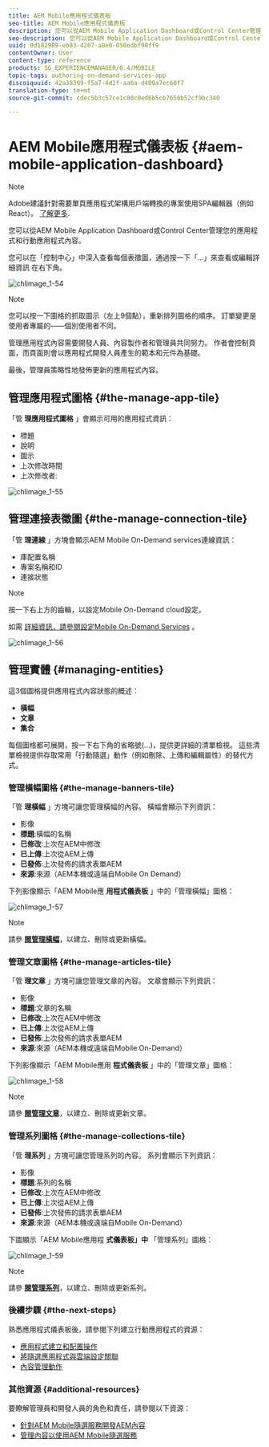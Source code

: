 ```yaml
---
title: AEM Mobile應用程式儀表板
seo-title: AEM Mobile應用程式儀表板
description: 您可以從AEM Mobile Application Dashboard或Control Center管理您的應用程式和行動應用程式內容。 請依照本頁進一步瞭解。
seo-description: 您可以從AEM Mobile Application Dashboard或Control Center管理您的應用程式和行動應用程式內容。 請依照本頁進一步瞭解。
uuid: 0d182989-eb83-4207-a8e0-050edbf98ff9
contentOwner: User
content-type: reference
products: SG_EXPERIENCEMANAGER/6.4/MOBILE
topic-tags: authoring-on-demand-services-app
discoiquuid: 42a38399-f5a7-4d2f-aa6a-d409a7ec60f7
translation-type: tm+mt
source-git-commit: cdec5b3c57ce1c80c0ed6b5cb7650b52cf9bc340

---
```



# AEM Mobile應用程式儀表板 {#aem-mobile-application-dashboard}

>[!NOTE]
>
>Adobe建議針對需要單頁應用程式架構用戶端轉換的專案使用SPA編輯器（例如React）。 [了解更多](/help/sites-developing/spa-overview.md).

您可以從AEM Mobile Application Dashboard或Control Center管理您的應用程式和行動應用程式內容。

您可以在「控制中心」中深入查看每個表徵圖，通過按一下「...」來查看或編輯詳細資訊 在右下角。

![chlimage_1-54](assets/chlimage_1-54.png)

>[!NOTE]
>
>您可以按一下圖格的抓取圖示（左上9個點），重新排列圖格的順序。 訂單變更是使用者專屬的——個別使用者不同。

管理應用程式內容需要開發人員、內容製作者和管理員共同努力。 作者會控制頁面，而頁面則會以應用程式開發人員產生的範本和元件為基礎。

最後，管理員策略性地發佈更新的應用程式內容。

## 管理應用程式圖格 {#the-manage-app-tile}

「管 **理應用程式圖格** 」會顯示可用的應用程式資訊：

* 標題
* 說明
* 圖示
* 上次修改時間
* 上次修改者:

![chlimage_1-55](assets/chlimage_1-55.png)

## 管理連接表徵圖 {#the-manage-connection-tile}

「管 **理連線** 」方塊會顯示AEM Mobile On-Demand services連線資訊：

* 庫配置名稱
* 專案名稱和ID
* 連接狀態

>[!NOTE]
>
>按一下右上方的齒輪，以設定Mobile On-Demand cloud設定。
>
>如需 [詳細資訊，請參閱設定Mobile On-Demand Services](/help/mobile/mobile-on-demand-associating-an-on-demand-app-to-cloud-configuration.md) 。

![chlimage_1-56](assets/chlimage_1-56.png)

## 管理實體 {#managing-entities}

這3個圖格提供應用程式內容狀態的概述：

* **橫幅**
* **文章**
* **集合**

每個圖格都可展開，按一下右下角的省略號(...)，提供更詳細的清單檢視。 這些清單檢視提供存取常用「行動隨選」動作（例如刪除、上傳和編輯屬性）的替代方式。

### 管理橫幅圖格 {#the-manage-banners-tile}

「管 **理橫幅** 」方塊可讓您管理橫幅的內容。 橫幅會顯示下列資訊：

* 影像
* **標題**:橫幅的名稱
* **已修改**:上次在AEM中修改
* **已上傳**:上次從AEM上傳
* **已發佈**:上次發佈的請求表單AEM
* **來源**:來源（AEM本機或遠端自Mobile On Demand）

下列影像顯示「AEM Mobile應 **用程式儀表板** 」中的「管理橫幅」圖格：

![chlimage_1-57](assets/chlimage_1-57.png)

>[!NOTE]
>
>請參 **[閱管理橫幅](/help/mobile/mobile-on-demand-managing-banners.md)**，以建立、刪除或更新橫幅。

### 管理文章圖格 {#the-manage-articles-tile}

「管 **理文章** 」方塊可讓您管理文章的內容。 文章會顯示下列資訊：

* 影像
* **標題**:文章的名稱
* **已修改**:上次在AEM中修改
* **已上傳**:上次從AEM上傳
* **已發佈**:上次發佈的請求表單AEM
* **來源**:來源（AEM本機或遠端自Mobile On-Demand）

下列影像顯示「AEM Mobile應用 **程式儀表板** 」中的「管理文章」圖格：

![chlimage_1-58](assets/chlimage_1-58.png)

>[!NOTE]
>
>請參 [**閱管理文章&#x200B;**](/help/mobile/mobile-on-demand-managing-articles.md)，以建立、刪除或更新文章。

### 管理系列圖格 {#the-manage-collections-tile}

「管 **理系列** 」方塊可讓您管理系列的內容。 系列會顯示下列資訊：

* 影像
* **標題**:系列的名稱
* **已修改**:上次在AEM中修改
* **已上傳**:上次從AEM上傳
* **已發佈**:上次發佈的請求表單AEM
* **來源**:來源（AEM本機或遠端自Mobile On-Demand）

下圖顯示「AEM Mobile應用程 **式儀表板」中** 「管理系列」圖格：

![chlimage_1-59](assets/chlimage_1-59.png)

>[!NOTE]
>
>請參 **[閱管理系列](/help/mobile/mobile-on-demand-managing-collections.md)**，以建立、刪除或更新系列。

### 後續步驟 {#the-next-steps}

熟悉應用程式儀表板後，請參閱下列建立行動應用程式的資源：

* [應用程式建立和配置操作](/help/mobile/mobile-apps-ondemand-application-create-configure-action.md)
* [將隨選應用程式與雲端設定關聯](/help/mobile/mobile-on-demand-associating-an-on-demand-app-to-cloud-configuration.md)
* [內容管理動作](/help/mobile/mobile-apps-ondemand-manage-content-ondemand.md)

### 其他資源 {#additional-resources}

要瞭解管理員和開發人員的角色和責任，請參閱以下資源：

* [針對AEM Mobile隨選服務開發AEM內容](/help/mobile/aem-mobile-on-demand.md)
* [管理內容以使用AEM Mobile隨選服務](/help/mobile/aem-mobile.md)

